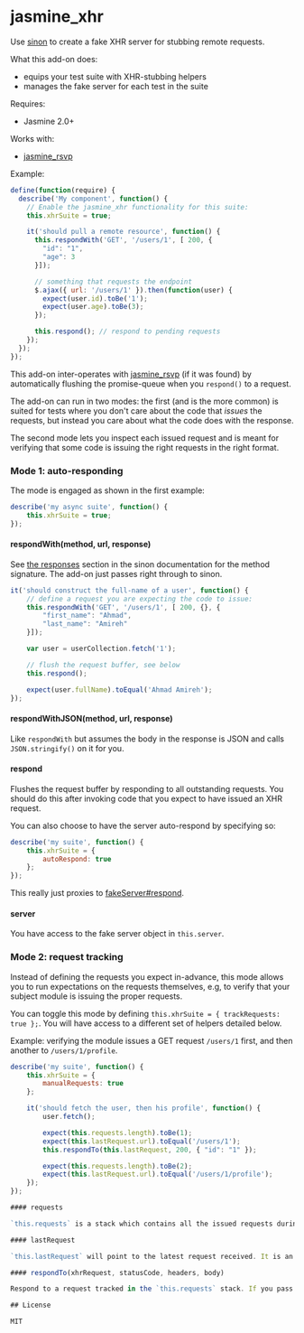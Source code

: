 # jasmine_xhr

Use [sinon](http://sinonjs.org/docs/) to create a fake XHR server for stubbing remote requests.

What this add-on does:

- equips your test suite with XHR-stubbing helpers
- manages the fake server for each test in the suite

Requires:

- Jasmine 2.0+

Works with:

- [jasmine_rsvp](https://github.com/jasmine-addons/jasmine_rsvp)

Example:

```javascript
define(function(require) {
  describe('My component', function() {
    // Enable the jasmine_xhr functionality for this suite:
    this.xhrSuite = true;

    it('should pull a remote resource', function() {
      this.respondWith('GET', '/users/1', [ 200, {
        "id": "1",
        "age": 3
      }]);

      // something that requests the endpoint
      $.ajax({ url: '/users/1' }).then(function(user) {
        expect(user.id).toBe('1');
        expect(user.age).toBe(3);
      });

      this.respond(); // respond to pending requests
    });
  });
});
```

This add-on inter-operates with [jasmine_rsvp](https://github.com/jasmine-addons/jasmine_rsvp) (if it was found) by automatically flushing the promise-queue when you `respond()` to a request.

The add-on can run in two modes: the first (and is the more common) is suited for tests where you don't care about the code that *issues* the requests, but instead you care about what the code does with the response.

The second mode lets you inspect each issued request and is meant for verifying that some code is issuing the right requests in the right format.

### Mode 1: auto-responding

The mode is engaged as shown in the first example:

```javascript
describe('my async suite', function() {
    this.xhrSuite = true;
});
```

#### respondWith(method, url, response)

See [the responses](http://sinonjs.org/docs/#responses) section in the sinon documentation for the method signature. The add-on just passes right through to sinon.

```javascript
it('should construct the full-name of a user', function() {
    // define a request you are expecting the code to issue:
    this.respondWith('GET', '/users/1', [ 200, {}, {
        "first_name": "Ahmad",
        "last_name": "Amireh"
    }]);

    var user = userCollection.fetch('1');

    // flush the request buffer, see below
    this.respond();

    expect(user.fullName).toEqual('Ahmad Amireh');
});
```

#### respondWithJSON(method, url, response)

Like `respondWith` but assumes the body in the response is JSON and calls `JSON.stringify()` on it for you.

#### respond

Flushes the request buffer by responding to all outstanding requests. You should do this after invoking code that you expect to have issued an XHR request.

You can also choose to have the server auto-respond by specifying so:

```javascript
describe('my suite', function() {
    this.xhrSuite = {
        autoRespond: true
    };
});
```

This really just proxies to [fakeServer#respond](http://sinonjs.org/docs/#server).

#### server

You have access to the fake server object in `this.server`.

### Mode 2: request tracking

Instead of defining the requests you expect in-advance, this mode allows you to run expectations on the requests themselves, e.g, to verify that your subject module is issuing the proper requests.

You can toggle this mode by defining `this.xhrSuite = { trackRequests: true };`. You will have access to a different set of helpers detailed below.

Example: verifying the module issues a GET request `/users/1` first, and then another to `/users/1/profile`.

```javascript
describe('my suite', function() {
    this.xhrSuite = {
        manualRequests: true
    };

    it('should fetch the user, then his profile', function() {
        user.fetch();

        expect(this.requests.length).toBe(1);
        expect(this.lastRequest.url).toEqual('/users/1');
        this.respondTo(this.lastRequest, 200, { "id": "1" });

        expect(this.requests.length).toBe(2);
        expect(this.lastRequest.url).toEqual('/users/1/profile');
    });
});

#### requests

`this.requests` is a stack which contains all the issued requests during the test. It is a container of [FakeXMLHttpRequest](http://sinonjs.org/docs/#FakeXMLHttpRequest) objects.

#### lastRequest

`this.lastRequest` will point to the latest request received. It is an object of type [FakeXMLHttpRequest](http://sinonjs.org/docs/#FakeXMLHttpRequest).

#### respondTo(xhrRequest, statusCode, headers, body)

Respond to a request tracked in the `this.requests` stack. If you pass 3 arguments, `body` will be assumed to be the 3rd parameter, and the response will be set with the default headers.

## License

MIT